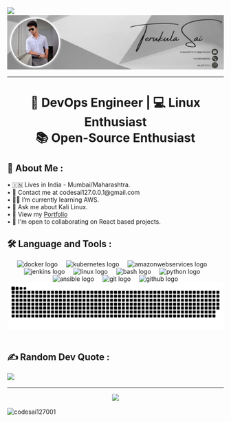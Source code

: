 <img src="https://capsule-render.vercel.app/api?type=waving&height=100&color=ffff">
<img src="./assets/sai-github-banner.jpg" alt="Terukula Sai"></img> <hr>

<h1 align="center"> 🚀 DevOps Engineer  |  💻 Linux Enthusiast  <br>
  📚 Open-Source Enthusiast</h1>

<h2> 💫 About Me : </h2>
  • 🇮🇳 Lives in India - Mumbai/Maharashtra.<br>
  • 📧 Contact me at codesai127.0.0.1@gmail.com<br>
  • 👨‍💻 I’m currently learning AWS. <br>
  • 💬 Ask me about Kali Linux. <br>
  • 🧿 View my <a href="https://terukulasai-portfolio.netlify.app/" target="_blank">Portfolio</a><br>
  • 🤝 I'm open to collaborating on React based projects.
<br>

<h2 align="left">🛠 Language and Tools :</h2>

<div align="center">
  <img src="https://skillicons.dev/icons?i=docker" height="40" alt="docker logo"  />
  <img width="12" />
  <img src="https://skillicons.dev/icons?i=kubernetes" height="40" alt="kubernetes logo"  />
  <img width="12" />
  <img src="https://skillicons.dev/icons?i=aws" height="40" alt="amazonwebservices logo"  />
  <img width="12" />
  <img src="https://skillicons.dev/icons?i=jenkins" height="40" alt="jenkins logo"  />
  <img width="12" />
  <img src="https://skillicons.dev/icons?i=linux" height="40" alt="linux logo"  />
  <img width="12" />
  <img src="https://skillicons.dev/icons?i=bash" height="40" alt="bash logo"  />
  <img width="12" />
  <img src="https://skillicons.dev/icons?i=py" height="40" alt="python logo"  />
  <img width="12" />
  <img src="https://skillicons.dev/icons?i=ansible" height="40" alt="ansible logo"  />
  <img width="12" />
  <img src="https://skillicons.dev/icons?i=git" height="40" alt="git logo"  />
  <img width="12" />
  <img src="https://skillicons.dev/icons?i=github" height="40" alt="github logo"  /> <br>

  <img src="https://raw.githubusercontent.com/sai127001/sai127001/output/snake.svg" alt="Snake animation" />
</div>

<br>


<h2 align="left"> ✍️ Random Dev Quote :</h2>

![](https://quotes-github-readme.vercel.app/api?type=horizontal&theme=dark)

---

<div align="center">
  <img src="https://visitor-badge.laobi.icu/badge?page_id=SAI127001.SAI127001&left_color=grey&right_color=black"  />
</div>

<p>
<a href="https://www.buymeacoffee.com/codesai127001"> <img align="left" src="https://cdn.buymeacoffee.com/buttons/v2/default-yellow.png" height="50" width="210" alt="codesai127001" /></a></p><br><br>
